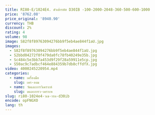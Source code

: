 ```yaml
---
title: RI80-E/1024E4. ตัวเข้ารหัส D30IB -100-2000-2048-360-500-600-1000
price: '8762.08'
price_original: '8940.90'
currency: THB
discount: 2%
rating: 4
volume: 98
image: S82f8f89763094276bb9f5eb4ae844f1aU.jpg
images:
  - S82f8f89763094276bb9f5eb4ae844f1aU.jpg
  - S2bbd04272f0f479da0fc78fb40249e35b.jpg
  - Sc484c5e3bb7a453d9f29f28a59911e5cp.jpg
  - S50ac9c7adbcf464e884359b7db8cffdfX.jpg
video: 4000245220954.mp4
categories:
  - name: เครื่องมือ
    slug: เคร-องม
  - name: วัดและการวิเคราะห์
    slug: ดและการว-เคราะห
slug: ri80-1024e4-วเข-ารห-d30ib
encode: opFNGXO
lang: th
---
```

  